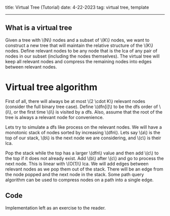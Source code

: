 title: Virtual Tree (Tutorial)
date: 4-22-2023
tag: virtual tree, template

---

## What is a virtual tree

Given a tree with \\(N\\) nodes and a subset of \\(K\\) nodes, we want to construct a new tree that will maintain the relative structure of the \\(K\\) nodes. Define relevant nodes to be any node that is the lca of any pair of nodes in our subset (including the nodes themselves). The virtual tree will keep all relevant nodes and compress the remaining nodes into edges between relevant nodes.

# Virtual tree algorithm

First of all, there will always be at most \\(2 \\cdot K\\) relevant nodes (consider the full binary tree case). Define \\(dfn[i]\\) to be the dfs order of \\(i\\), or the first time \\(i\\) is visited by a dfs. Also, assume that the root of the tree is always a relevant node for convenience. 

Lets try to simulate a dfs like process on the relevant nodes. We will have a monotonic stack of nodes sorted by increasing \\(dfn\\). Lets say \\(a\\) is the top of our stack, \\(b\\) is the next node we are considering, and \\(c\\) is their lca. 

Pop the stack while the top has a larger \\(dfn\\) value and then add \\(c\\) to the top if it does not already exist. Add \\(b\\) after \\(c\\) and go to process the next node. This is linear with \\(O(1)\\) lca. We will add edges between relevant nodes as we pop them out of the stack. There will be an edge from the node popped and the next node in the stack. Some path query algorithm can be used to compress nodes on a path into a single edge.

## Code

Implementation left as an exercise to the reader.
